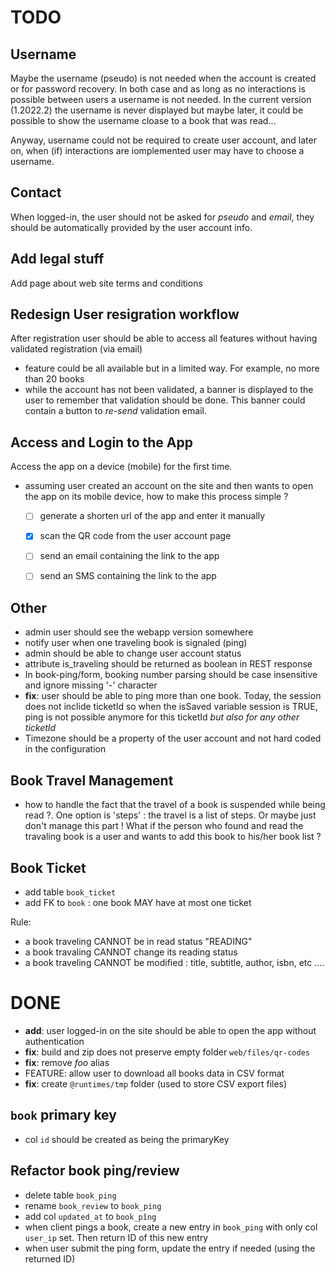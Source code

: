 
# TODO

## Username

Maybe the username (pseudo) is not needed when the account is created or for password recovery. In both case and as long as no interactions is possible between users a username is not needed. In the current version (1.2022.2) the username is never displayed but maybe later, it could be possible to show the username cloase to a book that was read... 

Anyway, username could not be required to create user account, and later on, when (if) interactions are iomplemented user may have to choose a username.


## Contact

When logged-in, the user should not be asked for *pseudo* and *email*, they should be automatically provided by the user account info.

## Add legal stuff

Add page about web site terms and conditions

## Redesign User resigration workflow

After registration user should be able to access all features without having validated registration (via email)
- feature could be all available but in a limited way. For example, no more than 20 books
- while the account has not been validated, a banner is displayed to the user to remember that validation should be done. This banner could contain a button to *re-send* validation email.

## Access and Login to the App

Access the app on a device (mobile) for the first time.
- assuming user created an account on the site and then wants to open the app on its mobile device, how to make this process simple ?
  - [ ] generate a shorten url of the app and enter it manually
  - [X] scan the QR code from the user account page
  - [ ] send an email containing the link to the app
  - [ ] send an SMS containing the link to the app


## Other
- admin user should see the webapp version somewhere
- notify user when one traveling book is signaled (ping)
- admin should be able to change user account status
- attribute is_traveling should be returned as boolean in REST response
- In book-ping/form, booking number parsing should be case insensitive and ignore missing '-' character
- **fix**: user should be able to ping more than one book. Today, the session does not inclide ticketId so when the isSaved variable session is TRUE, ping is not possible anymore for this ticketId *but also for any other ticketId*
- Timezone should be a property of the user account and not hard coded in the configuration


## Book Travel Management
- how to handle the fact that the travel of a book is suspended while being read ?. One option is 'steps' : the travel is a list of steps. Or maybe
just don't manage this part ! What if the person who found and read the travaling book is a user and wants to add this book to his/her book list ?


## Book Ticket
- add table `book_ticket`
- add FK to `book` : one book MAY have at most one ticket

Rule:
- a book traveling CANNOT be in read status "READING"
- a book travaling CANNOT change its reading status
- a book traveling CANNOT be modified : title, subtitle, author, isbn, etc ....

# DONE
- **add**: user logged-in on the site should be able to open the app without authentication
- **fix**: build and zip does not preserve empty folder `web/files/qr-codes`
- **fix**: remove *foo* alias
- FEATURE: allow user to download all books data in CSV format
- **fix**: create `@runtimes/tmp` folder (used to store CSV export files)


## `book` primary key
- col `id` should be created as being the primaryKey

## Refactor book ping/review
- delete table `book_ping`
- rename `book_review` to `book_ping`
- add col `updated_at` to `book_pîng`
- when client pings a book, create a new entry in `book_ping` with only col `user_ip` set. Then return ID of this new entry
- when user submit the ping form, update the entry if needed (using the returned ID)